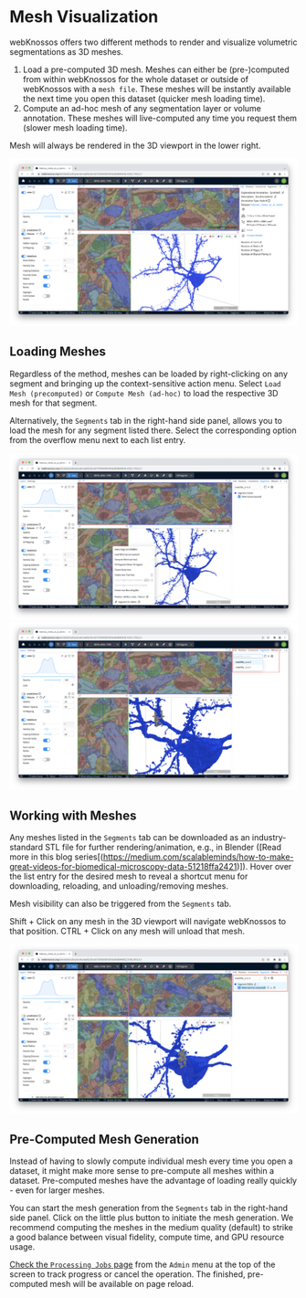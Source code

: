 # Mesh Visualization
webKnossos offers two different methods to render and visualize volumetric segmentations as 3D meshes.

1. Load a pre-computed 3D mesh. Meshes can either be (pre-)computed from within webKnossos for the whole dataset or outside of webKnossos with a `mesh file`. These meshes will be instantly available the next time you open this dataset (quicker mesh loading time).
2. Compute an ad-hoc mesh of any segmentation layer or volume annotation. These meshes will live-computed any time you request them (slower mesh loading time).

Mesh will always be rendered in the 3D viewport in the lower right. 

![Mesh in the 3D Viewport](images/mesh_3D_viewport.png)

## Loading Meshes
Regardless of the method, meshes can be loaded by right-clicking on any segment and bringing up the context-sensitive action menu. Select `Load Mesh (precomputed)` or `Compute Mesh (ad-hoc)` to load the respective 3D mesh for that segment.

Alternatively, the `Segments` tab in the right-hand side panel, allows you to load the mesh for any segment listed there. Select the corresponding option from the overflow menu next to each list entry.

![Context-sensetive menu: Mesh options](images/mesh_options.png)
![Segments Tab](images/segments_tab.png)

## Working with Meshes
Any meshes listed in the `Segments` tab can be downloaded as an industry-standard STL file for further rendering/animation, e.g., in Blender ([Read more in this blog series[(https://medium.com/scalableminds/how-to-make-great-videos-for-biomedical-microscopy-data-51218ffa2421)]). Hover over the list entry for the desired mesh to reveal a shortcut menu for downloading, reloading, and unloading/removing meshes.

Mesh visibility can also be triggered from the `Segments` tab.

Shift + Click on any mesh in the 3D viewport will navigate webKnossos to that position.
CTRL + Click on any mesh will unload that mesh.

![Segments Tab](images/segments_tab2.png)

## Pre-Computed Mesh Generation
Instead of having to slowly compute individual mesh every time you open a dataset, it might make more sense to pre-compute all meshes within a dataset. Pre-computed meshes have the advantage of loading really quickly - even for larger meshes.

You can start the mesh generation from the `Segments` tab in the right-hand side panel. Click on the little plus button to initiate the mesh generation. We recommend computing the meshes in the medium quality (default) to strike a good balance between visual fidelity, compute time, and GPU resource usage.

[Check the `Processing Jobs` page](./jobs.md) from the `Admin` menu at the top of the screen to track progress or cancel the operation. The finished, pre-computed mesh will be available on page reload. 